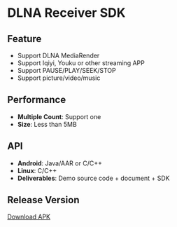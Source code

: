 # DLNA Receiver SDK

## Feature

* Support DLNA MediaRender     
* Support Iqiyi, Youku or other streaming APP                                           
* Support PAUSE/PLAY/SEEK/STOP     
* Support picture/video/music                               

## Performance       

* **Multiple Count**: Support one                                                    
* **Size**: Less than 5MB                                

## API

* **Android**: Java/AAR or C/C++              
* **Linux**: C/C++     
* **Deliverables**: Demo source code + document + SDK                       

## Release Version              
   
[Download APK](https://github.com/WirelessPresentation/WirelessDisplay/releases/download/latest/BJCastTV.apk)

